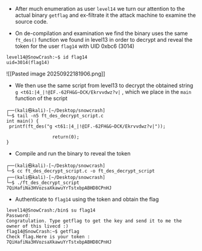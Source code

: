 - After much enumeration as user `level14` we turn our attention to the actual binary `getflag` and ex-filtrate it the attack machine to examine the source code.

- On de-compilation and examination we find the binary uses the same `ft_des()` function we found in level13 in order to decrypt and reveal the token for the user `flag14` with UID 0xbc6 (3014)

```
level14@SnowCrash:~$ id flag14
uid=3014(flag14)
```

![[Pasted image 20250922181906.png]]

- We then use the same script from level13 to decrypt the obtained string `g <t61:|4_|!@IF.-62FH&G~DCK/Ekrvvdwz?v|` , which we place in the `main` function of the script

```
┌──(kali㉿kali)-[~/Desktop/snowcrash]
└─$ tail -n5 ft_des_decrypt_script.c
int main() {
 printf(ft_des("g <t61:|4_|!@IF.-62FH&G~DCK/Ekrvvdwz?v|"));

                 return(0);
}

```

- Compile and run the binary to reveal the token
```
┌──(kali㉿kali)-[~/Desktop/snowcrash]
└─$ cc ft_des_decrypt_script.c -o ft_des_decrypt_script    
┌──(kali㉿kali)-[~/Desktop/snowcrash]
└─$ ./ft_des_decrypt_script 
7QiHafiNa3HVozsaXkawuYrTstxbpABHD8CPnHJ   
```

- Authenticate to `flag14` using the token and obtain the flag

```
level14@SnowCrash:/bin$ su flag14
Password: 
Congratulation. Type getflag to get the key and send it to me the owner of this livecd :)
flag14@SnowCrash:~$ getflag
Check flag.Here is your token : 7QiHafiNa3HVozsaXkawuYrTstxbpABHD8CPnHJ
```



